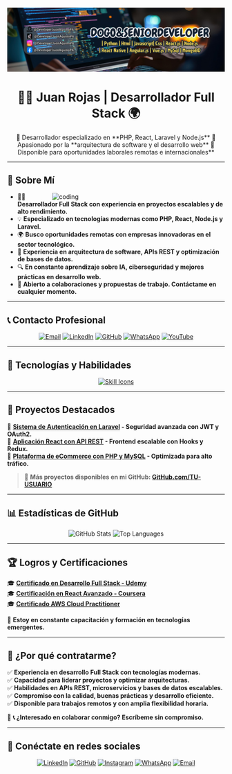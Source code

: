 ![Programador Global](https://github.com/DeveloperJuanAquinoPA/DeveloperJuanAquinoPA/blob/main/LogoPT.png)

<h1 align="center">👨‍💻 Juan Rojas | Desarrollador Full Stack 🌍</h1>

<p align="center">
  🚀 Desarrollador especializado en **PHP, React, Laravel y Node.js**  
  🎯 Apasionado por la **arquitectura de software y el desarrollo web**  
  💼 Disponible para oportunidades laborales remotas e internacionales**  
</p>

---

## 📌 Sobre Mí  

<img align="right" alt="coding" width="400" src="https://cdn.dribbble.com/users/2131993/screenshots/4948736/media/45dceb640723d72436c427add7966cf8.gif">  

- 👨‍💻 **Desarrollador Full Stack con experiencia en proyectos escalables y de alto rendimiento.**  
- 💡 **Especializado en tecnologías modernas como PHP, React, Node.js y Laravel.**  
- 🌍 **Busco oportunidades remotas con empresas innovadoras en el sector tecnológico.**  
- 🚀 **Experiencia en arquitectura de software, APIs REST y optimización de bases de datos.**  
- 🔍 **En constante aprendizaje sobre IA, ciberseguridad y mejores prácticas en desarrollo web.**  
- 📩 **Abierto a colaboraciones y propuestas de trabajo. Contáctame en cualquier momento.**  

---

## 📞 Contacto Profesional  

<p align="center">
  <a href="mailto:TU-EMAIL" target="_blank"><img src="https://img.icons8.com/fluency/48/000000/gmail-new.png" alt="Email"/></a>
  <a href="https://www.linkedin.com/in/TU-LINKEDIN" target="_blank"><img src="https://img.icons8.com/fluency/48/000000/linkedin.png" alt="LinkedIn"/></a> 
  <a href="https://github.com/TU-USUARIO" target="_blank"><img src="https://img.icons8.com/fluency/48/000000/github.png" alt="GitHub"/></a> 
  <a href="https://wa.me/TU-NUMERO" target="_blank"><img src="https://img.icons8.com/fluency/48/000000/whatsapp.png" alt="WhatsApp"/></a> 
  <a href="https://www.youtube.com/@ProgramadorGlobal" target="_blank"><img src="https://img.icons8.com/fluency/48/000000/youtube.png" alt="YouTube"/></a>  
</p>

---

## 💼 Tecnologías y Habilidades  

<p align="center">
  <a href="https://skillicons.dev">
    <img src="https://skillicons.dev/icons?i=php,react,js,html,css,laravel,nodejs,mysql,git,github,bootstrap,tailwind,python,linux,visualstudio,vscode,figma,docker,aws,typescript&theme=dark&perline=8" alt="Skill Icons" />
  </a>
</p>

---

## 🚀 Proyectos Destacados  

📌 **[Sistema de Autenticación en Laravel](https://github.com/TU-USUARIO/Proyecto1) - Seguridad avanzada con JWT y OAuth2.**  
📌 **[Aplicación React con API REST](https://github.com/TU-USUARIO/Proyecto2) - Frontend escalable con Hooks y Redux.**  
📌 **[Plataforma de eCommerce con PHP y MySQL](https://github.com/TU-USUARIO/Proyecto3) - Optimizada para alto tráfico.**  

> 📂 **Más proyectos disponibles en mi GitHub: [GitHub.com/TU-USUARIO](https://github.com/TU-USUARIO)**  

---

## 📊 Estadísticas de GitHub  

<p align="center">
  <img src="https://github-readme-stats.vercel.app/api?username=TU-USUARIO&show_icons=true&theme=dark&count_private=true&hide_border=true" alt="GitHub Stats" />
  <img src="https://github-readme-stats.vercel.app/api/top-langs/?username=TU-USUARIO&theme=dark&hide_border=true&layout=compact" alt="Top Languages" />
</p>

---

## 🏆 Logros y Certificaciones  

🎓 **[Certificado en Desarrollo Full Stack - Udemy](https://udemy.com/certificado-ejemplo)**  
🎓 **[Certificación en React Avanzado - Coursera](https://coursera.com/certificado-ejemplo)**  
🎓 **[Certificado AWS Cloud Practitioner](https://aws.amazon.com/certificado-ejemplo)**  

📌 **Estoy en constante capacitación y formación en tecnologías emergentes.**  

---

## 📢 ¿Por qué contratarme?  

✅ **Experiencia en desarrollo Full Stack con tecnologías modernas.**  
✅ **Capacidad para liderar proyectos y optimizar arquitecturas.**  
✅ **Habilidades en APIs REST, microservicios y bases de datos escalables.**  
✅ **Compromiso con la calidad, buenas prácticas y desarrollo eficiente.**  
✅ **Disponible para trabajos remotos y con amplia flexibilidad horaria.**  

📩 **📞 ¿Interesado en colaborar conmigo? Escríbeme sin compromiso.**  

---

## 🚀 Conéctate en redes sociales  

<p align="center">
  <a href="https://www.linkedin.com/in/TU-LINKEDIN" target="_blank"><img src="https://img.icons8.com/fluency/48/000000/linkedin.png" alt="LinkedIn"/></a> 
  <a href="https://github.com/TU-USUARIO" target="_blank"><img src="https://img.icons8.com/fluency/48/000000/github.png" alt="GitHub"/></a> 
  <a href="https://www.instagram.com/TU-INSTAGRAM" target="_blank"><img src="https://img.icons8.com/fluency/48/000000/instagram-new.png" alt="Instagram"/></a>  
  <a href="https://wa.me/TU-NUMERO" target="_blank"><img src="https://img.icons8.com/fluency/48/000000/whatsapp.png" alt="WhatsApp"/></a> 
  <a href="mailto:TU-EMAIL" target="_blank"><img src="https://img.icons8.com/fluency/48/000000/gmail-new.png" alt="Email"/></a>
</p>